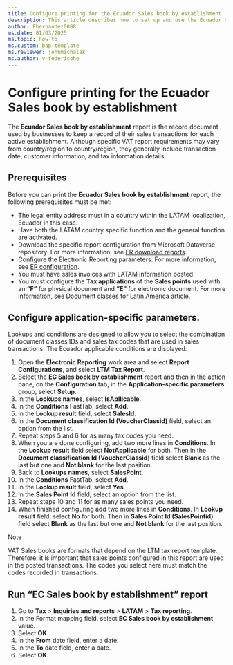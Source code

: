 ```yaml
---
title: Configure printing for the Ecuador Sales book by establishment
description: This article describes how to set up and use the Ecuador Sales book by establishment report
author: Fhernandez0088
ms.date: 01/03/2025
ms.topic: how-to
ms.custom: bap-template
ms.reviewer: johnmichalak
ms.author: v-federicohe
---
```


# Configure printing for the Ecuador Sales book by establishment

The **Ecuador Sales book by establishment** report is the record document used by businesses to keep a record of their sales transactions for each active establishment. Although specific VAT report requirements may vary from country/region to country/region, they generally include transaction date, customer information, and tax information details.

## Prerequisites

Before you can print the **Ecuador Sales book by establishment** report, the following prerequisites must be met: 

- The legal entity address must in a country within the LATAM localization, Ecuador in this case.
- Have both the LATAM country specific function and the general function are activated.
- Download the specific report configuration from Microsoft Dataverse repository. For more information, see [ER download reports](../global/workspace/gsw-import-er-config-dataverse.md).
- Configure the Electronic Reporting parameters. For more information, see [ER configuration](../../../fin-ops-core/dev-itpro/analytics/electronic-reporting-er-configure-parametersmd).
- You must have sales invoices with LATAM information posted.
- You must configure the **Tax applications** of the **Sales points** used with an **”F”** for physical document and **”E”** for electronic document. For more information, see [Document classes for Latin America](ltm-core-document-class.md) article.

## Configure application-specific parameters.

Lookups and conditions are designed to allow you to select the combination of document classes IDs and sales tax codes that are used in sales transactions. The Ecuador applicable conditions are displayed.

1. Open the **Electronic Reporting** work area and select **Report Configurations**, and select  **LTM Tax Report**.
1. Select the **EC Sales book by establishment** report and then in the action pane, on the **Configuration** tab, in the **Application-specific parameters** group, select **Setup**.
1. In the **Lookups names**, select **IsApllicable**.
1. In the **Conditions** FastTab, select **Add**.
1. In the **Lookup result** field, select **SalesId**. 
1. In the **Document classification Id (VoucherClassid)** field, select an option from the list. 
1. Repeat steps 5 and 6 for as many tax codes you need.
1. When you are done configuring, add two more lines in **Conditions**. In the **Lookup result** field select **NotApplicable** for both. Then in the **Document classification Id (VoucherClassid)** field select **Blank** as the last but one and **Not blank** for the last position.
1. Back to **Lookups names**, select **SalesPoint**.
1. In the **Conditions** FastTab, select **Add**.
1. In the **Lookup result** field, select **Yes**.
1. In the **Sales Point Id** field, select an option from the list. 
1. Repeat steps 10 and 11 for as many sales points you need.
1. When finished configuring add two more lines in **Conditions**. In **Lookup result** field, select **No** for both. Then in **Sales Point Id (SalesPointid)** field select **Blank** as the last but one and **Not blank** for the last position.

> [!NOTE]
> VAT Sales books are formats that depend on the LTM tax report template. Therefore, it is important that sales points configured in this report are used in the posted transactions. The codes you select here must match the codes recorded in transactions.

## Run “EC Sales book by establishment” report

1. Go to **Tax** \> **Inquiries and reports** \> **LATAM** \> **Tax reporting**.
1. In the Format mapping field, select **EC Sales book by establishment** value.
1. Select **OK**.
1. In the **From** date field, enter a date.
1. In the **To** date field, enter a date.
1. Select **OK**.
